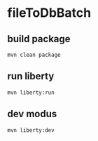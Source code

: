 # fileToDbBatch

## build package
```
mvn clean package
```
## run liberty

```
mvn liberty:run
```

## dev modus
```
mvn liberty:dev
```